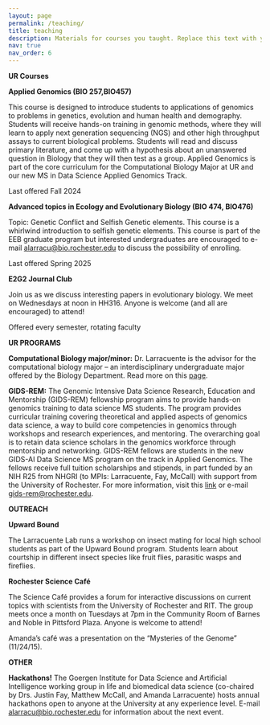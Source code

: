```yaml
---
layout: page
permalink: /teaching/
title: teaching
description: Materials for courses you taught. Replace this text with your description.
nav: true
nav_order: 6
---
```

**UR Courses**

**Applied Genomics (BIO 257,BIO457)**

This course is designed to introduce students to applications of genomics to problems in genetics, evolution and human health and demography. Students will receive hands-on training in genomic methods, where they will learn to apply next generation sequencing (NGS) and other high throughput assays to current biological problems. Students will read and discuss primary literature, and come up with a hypothesis about an unanswered question in Biology that they will then test as a group. Applied Genomics is part of the core curriculum for the Computational Biology Major at UR and our new MS in Data Science Applied Genomics Track.

Last offered Fall 2024

**Advanced topics in Ecology and Evolutionary Biology (BIO 474, BIO476)**

Topic: Genetic Conflict and Selfish Genetic elements.  This course is a whirlwind introduction to selfish genetic elements. This course is part of the EEB graduate program but  interested undergraduates are encouraged to e-mail alarracu@bio.rochester.edu to discuss the possibility of enrolling.

Last offered Spring 2025

**E2G2 Journal Club**

Join us as we discuss interesting papers in evolutionary biology. We meet on Wednesdays at noon in HH316. Anyone is welcome (and all are encouraged) to attend!

Offered every semester, rotating faculty

**UR PROGRAMS**

**Computational Biology major/minor:**  Dr. Larracuente is the advisor for the computational biology major – an interdisciplinary undergraduate major offered by the Biology Department. Read more on this [page](https://www.sas.rochester.edu/bio/undergraduate/bcb.html).

**GIDS-REM:** The Genomic Intensive Data Science Research, Education and Mentorship (GIDS-REM) fellowship program aims to provide hands-on genomics training to data science MS students.  The program provides curricular training covering theoretical and applied aspects of genomics data science, a way to build core competencies in genomics through workshops and research experiences, and mentoring. The overarching goal is to retain data science scholars in the genomics workforce through  mentorship and networking. GIDS-REM fellows are students in the new GIDS-AI Data Science MS program on the track in Applied Genomics. The fellows receive full tuition scholarships and stipends, in part funded by an NIH R25 from NHGRI (to MPIs: Larracuente, Fay, McCall) with support from the University of Rochester. For more information, visit this [link](https://www.hajim.rochester.edu/dsc/graduate/ms-genomics.html) or e-mail gids-rem@rochester.edu.

**OUTREACH**

**Upward Bound**

The Larracuente Lab runs a workshop on insect mating for local high school students as part of the Upward Bound program. Students learn about courtship in different insect species like fruit flies, parasitic wasps and fireflies.

**Rochester Science Café**

The Science Café provides a forum for interactive discussions on current topics with scientists from the University of Rochester and RIT.  The group meets once a month on Tuesdays at 7pm in the Community Room of Barnes and Noble in Pittsford Plaza. Anyone is welcome to attend!

Amanda’s café was a presentation on the “Mysteries of the Genome” (11/24/15).

**OTHER**

**Hackathons!** 
The Goergen Institute for Data Science and Artificial Intelligence working group in life and biomedical data science (co-chaired by Drs. Justin Fay, Matthew McCall, and Amanda Larracuente) hosts annual hackathons open to anyone at the University at any experience level. E-mail alarracu@bio.rochester.edu for information about the next event.